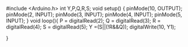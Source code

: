 #include <Arduino.h>
int Y,P,Q,R,S;
void setup()
{
	pinMode(10, OUTPUT);
	pinMode(2, INPUT);
	pinMode(3, INPUT);
	pinMode(4, INPUT);
	pinMode(5, INPUT);
}
void loop(){
 	P = digitalRead(2);
	Q = digitalRead(3);
	R = digitalRead(4);
	S = digitalRead(5);
	Y =(S||(!R&&Q));
	digitalWrite(10, Y1);
	
}
